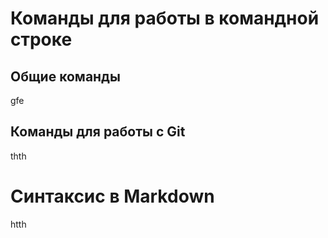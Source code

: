 # Команды для работы в командной строке
## Общие команды
gfe
## Команды для работы с Git
thth
# Синтаксис в Markdown
htth
